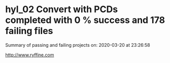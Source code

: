 # hyl_02 Convert with PCDs completed with 0 % success and 178 failing files

Summary of passing and failing projects on: 2020-03-20 at 23:26:58

http://www.ryffine.com
